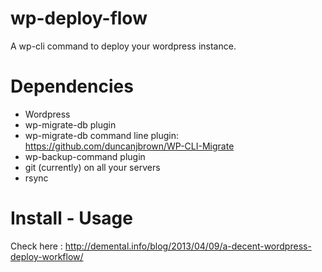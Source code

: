 wp-deploy-flow
==============

A wp-cli command to deploy your wordpress instance.

Dependencies
============

* Wordpress
* wp-migrate-db plugin
* wp-migrate-db command line plugin: https://github.com/duncanjbrown/WP-CLI-Migrate
* wp-backup-command plugin
* git (currently) on all your servers
* rsync

Install - Usage
===============

Check here : http://demental.info/blog/2013/04/09/a-decent-wordpress-deploy-workflow/